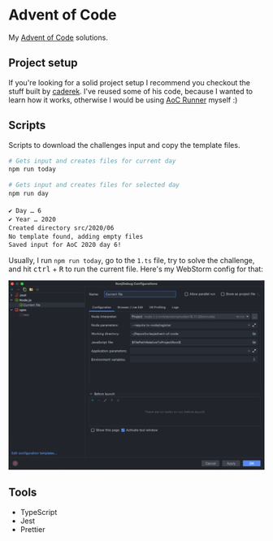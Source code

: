 # Advent of Code

My [Advent of Code](https://adventofcode.com) solutions.

## Project setup

If you're looking for a solid project setup I recommend you checkout the stuff built by
[caderek](https://github.com/caderek). I've reused some of his code, because I wanted to learn how it works, otherwise
I would be using [AoC Runner](https://github.com/caderek/aocrunner) myself :)

## Scripts

Scripts to download the challenges input and copy the template files.

```bash
# Gets input and creates files for current day
npm run today
```

```bash
# Gets input and creates files for selected day
npm run day

✔ Day … 6
✔ Year … 2020
Created directory src/2020/06
No template found, adding empty files
Saved input for AoC 2020 day 6!
```

Usually, I run `npm run today`, go to the `1.ts` file, try to solve the challenge, and hit
<kbd>ctrl</kbd> + <kbd>R</kbd> to run the current file. Here's my WebStorm config for that:

![WebStorm Run Debug Configuration](./docs/webstorm-run-debug-configuration.png)

## Tools

- TypeScript
- Jest
- Prettier
